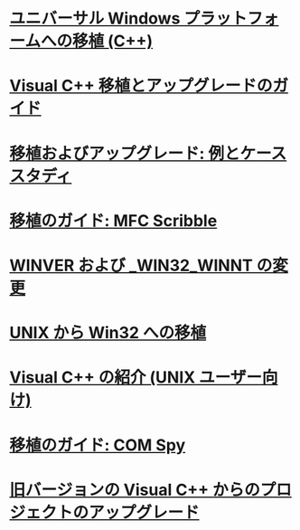 # [ユニバーサル Windows プラットフォームへの移植 (C++)](porting-to-the-universal-windows-platform-cpp.md)
# [Visual C++  移植とアップグレードのガイド](visual-cpp-porting-and-upgrading-guide.md)
# [移植およびアップグレード: 例とケース スタディ](porting-and-upgrading-examples-and-case-studies.md)
# [移植のガイド: MFC Scribble](porting-guide-mfc-scribble.md)
# [WINVER および _WIN32_WINNT の変更](modifying-winver-and-win32-winnt.md)
# [UNIX から Win32 への移植](porting-from-unix-to-win32.md)
# [Visual C++ の紹介 (UNIX ユーザー向け)](introduction-to-visual-cpp-for-unix-users.md)
# [移植のガイド: COM Spy](porting-guide-com-spy.md)
# [旧バージョンの Visual C++ からのプロジェクトのアップグレード](upgrading-projects-from-earlier-versions-of-visual-cpp.md)
